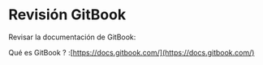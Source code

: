 # Revisión GitBook

Revisar la documentación de GitBook:

Qué es GitBook ? :[https://docs.gitbook.com/](https://docs.gitbook.com/)



